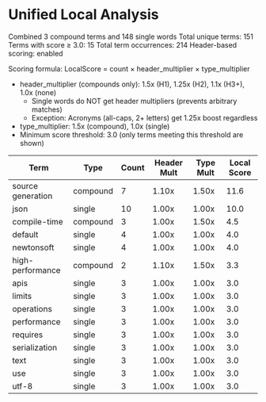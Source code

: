 # Unified Local Analysis

Combined 3 compound terms and 148 single words
Total unique terms: 151
Terms with score ≥ 3.0: 15
Total term occurrences: 214
Header-based scoring: enabled

Scoring formula: LocalScore = count × header_multiplier × type_multiplier
- header_multiplier (compounds only): 1.5x (H1), 1.25x (H2), 1.1x (H3+), 1.0x (none)
  - Single words do NOT get header multipliers (prevents arbitrary matches)
  - Exception: Acronyms (all-caps, 2+ letters) get 1.25x boost regardless
- type_multiplier: 1.5x (compound), 1.0x (single)
- Minimum score threshold: 3.0 (only terms meeting this threshold are shown)

| Term | Type | Count | Header Mult | Type Mult | Local Score |
|------|------|-------|-------------|-----------|-------------|
| source generation | compound | 7 | 1.10x | 1.50x | 11.6 |
| json | single | 10 | 1.00x | 1.00x | 10.0 |
| compile-time | compound | 3 | 1.00x | 1.50x | 4.5 |
| default | single | 4 | 1.00x | 1.00x | 4.0 |
| newtonsoft | single | 4 | 1.00x | 1.00x | 4.0 |
| high-performance | compound | 2 | 1.10x | 1.50x | 3.3 |
| apis | single | 3 | 1.00x | 1.00x | 3.0 |
| limits | single | 3 | 1.00x | 1.00x | 3.0 |
| operations | single | 3 | 1.00x | 1.00x | 3.0 |
| performance | single | 3 | 1.00x | 1.00x | 3.0 |
| requires | single | 3 | 1.00x | 1.00x | 3.0 |
| serialization | single | 3 | 1.00x | 1.00x | 3.0 |
| text | single | 3 | 1.00x | 1.00x | 3.0 |
| use | single | 3 | 1.00x | 1.00x | 3.0 |
| utf-8 | single | 3 | 1.00x | 1.00x | 3.0 |

